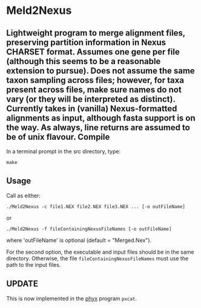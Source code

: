 Meld2Nexus
====================
Lightweight program to merge alignment files, preserving partition information in Nexus CHARSET format. Assumes one gene per file (although this seems to be a reasonable extension to pursue). Does not assume the same taxon sampling across files; however, for taxa present across files, make sure names do not vary (or they will be interpreted as distinct). Currently takes in (vanilla) Nexus-formatted alignments as input, although fasta support is on the way. As always, line returns are assumed to be of unix flavour.
Compile
---------------

In a  terminal prompt in the src directory, type:

	make
Usage
---------------

Call as either:

	./Meld2Nexus -c file1.NEX file2.NEX file3.NEX ... [-o outFileName]

or

	./Meld2Nexus -f fileContainingNexusFileNames [-o outFileName]

where 'outFileName' is optional (default = "Merged.Nex").

For the second option, the executable and input files should be in the same directory. Otherwise, the file ```fileContainingNexusFileNames``` must use the path to the input files.

UPDATE
--------------
This is now implemented in the [phyx](https://github.com/FePhyFoFum/phyx) program `pxcat`.
